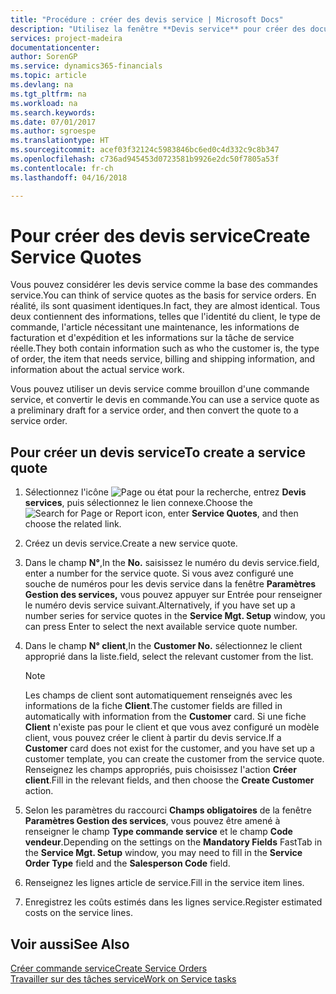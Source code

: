 ```yaml
---
title: "Procédure : créer des devis service | Microsoft Docs"
description: "Utilisez la fenêtre **Devis service** pour créer des documents dans lesquels vous saisissez des informations sur un service, tel que réparation et maintenance, pour des articles de service à la demande du client. Vous pouvez utiliser un devis service comme brouillon d'une commande service, et convertir le devis en commande."
services: project-madeira
documentationcenter: 
author: SorenGP
ms.service: dynamics365-financials
ms.topic: article
ms.devlang: na
ms.tgt_pltfrm: na
ms.workload: na
ms.search.keywords: 
ms.date: 07/01/2017
ms.author: sgroespe
ms.translationtype: HT
ms.sourcegitcommit: acef03f32124c5983846bc6ed0c4d332c9c8b347
ms.openlocfilehash: c736ad945453d0723581b9926e2dc50f7805a53f
ms.contentlocale: fr-ch
ms.lasthandoff: 04/16/2018

---
```

# <a name="create-service-quotes"></a><span data-ttu-id="a5173-104">Pour créer des devis service</span><span class="sxs-lookup"><span data-stu-id="a5173-104">Create Service Quotes</span></span>
<span data-ttu-id="a5173-105">Vous pouvez considérer les devis service comme la base des commandes service.</span><span class="sxs-lookup"><span data-stu-id="a5173-105">You can think of service quotes as the basis for service orders.</span></span> <span data-ttu-id="a5173-106">En réalité, ils sont quasiment identiques.</span><span class="sxs-lookup"><span data-stu-id="a5173-106">In fact, they are almost identical.</span></span> <span data-ttu-id="a5173-107">Tous deux contiennent des informations, telles que l'identité du client, le type de commande, l'article nécessitant une maintenance, les informations de facturation et d'expédition et les informations sur la tâche de service réelle.</span><span class="sxs-lookup"><span data-stu-id="a5173-107">They both contain information such as who the customer is, the type of order, the item that needs service, billing and shipping information, and information about the actual service work.</span></span>
 
<span data-ttu-id="a5173-108">Vous pouvez utiliser un devis service comme brouillon d'une commande service, et convertir le devis en commande.</span><span class="sxs-lookup"><span data-stu-id="a5173-108">You can use a service quote as a preliminary draft for a service order, and then convert the quote to a service order.</span></span>  
  
## <a name="to-create-a-service-quote"></a><span data-ttu-id="a5173-109">Pour créer un devis service</span><span class="sxs-lookup"><span data-stu-id="a5173-109">To create a service quote</span></span>  
1. <span data-ttu-id="a5173-110">Sélectionnez l'icône ![Page ou état pour la recherche](media/ui-search/search_small.png "Page ou état pour la recherche"), entrez **Devis services**, puis sélectionnez le lien connexe.</span><span class="sxs-lookup"><span data-stu-id="a5173-110">Choose the ![Search for Page or Report](media/ui-search/search_small.png "Search for Page or Report icon") icon, enter **Service Quotes**, and then choose the related link.</span></span>  
2. <span data-ttu-id="a5173-111">Créez un devis service.</span><span class="sxs-lookup"><span data-stu-id="a5173-111">Create a new service quote.</span></span>  
3. <span data-ttu-id="a5173-112">Dans le champ **N°**,</span><span class="sxs-lookup"><span data-stu-id="a5173-112">In the **No.**</span></span> <span data-ttu-id="a5173-113">saisissez le numéro du devis service.</span><span class="sxs-lookup"><span data-stu-id="a5173-113">field, enter a number for the service quote.</span></span> <span data-ttu-id="a5173-114">Si vous avez configuré une souche de numéros pour les devis service dans la fenêtre **Paramètres Gestion des services,** vous pouvez appuyer sur Entrée pour renseigner le numéro devis service suivant.</span><span class="sxs-lookup"><span data-stu-id="a5173-114">Alternatively, if you have set up a number series for service quotes in the **Service Mgt. Setup** window, you can press Enter to select the next available service quote number.</span></span>  
4. <span data-ttu-id="a5173-115">Dans le champ **N° client**,</span><span class="sxs-lookup"><span data-stu-id="a5173-115">In the **Customer No.**</span></span>  <span data-ttu-id="a5173-116">sélectionnez le client approprié dans la liste.</span><span class="sxs-lookup"><span data-stu-id="a5173-116">field, select the relevant customer from the list.</span></span>  

   > [!Note]  
   >  <span data-ttu-id="a5173-117">Les champs de client sont automatiquement renseignés avec les informations de la fiche **Client**.</span><span class="sxs-lookup"><span data-stu-id="a5173-117">The customer fields are filled in automatically with information from the **Customer** card.</span></span> <span data-ttu-id="a5173-118">Si une fiche **Client** n'existe pas pour le client et que vous avez configuré un modèle client, vous pouvez créer le client à partir du devis service.</span><span class="sxs-lookup"><span data-stu-id="a5173-118">If a **Customer** card does not exist for the customer, and you have set up a customer template, you can create the customer from the service quote.</span></span> <span data-ttu-id="a5173-119">Renseignez les champs appropriés, puis choisissez l'action **Créer client**.</span><span class="sxs-lookup"><span data-stu-id="a5173-119">Fill in the relevant fields, and then choose the **Create Customer** action.</span></span>  
  
5. <span data-ttu-id="a5173-120">Selon les paramètres du raccourci **Champs obligatoires** de la fenêtre **Paramètres Gestion des services**, vous pouvez être amené à renseigner le champ **Type commande service** et le champ **Code vendeur**.</span><span class="sxs-lookup"><span data-stu-id="a5173-120">Depending on the settings on the **Mandatory Fields** FastTab in the **Service Mgt. Setup** window, you may need to fill in the **Service Order Type** field and the **Salesperson Code** field.</span></span>  
6. <span data-ttu-id="a5173-121">Renseignez les lignes article de service.</span><span class="sxs-lookup"><span data-stu-id="a5173-121">Fill in the service item lines.</span></span>  
7. <span data-ttu-id="a5173-122">Enregistrez les coûts estimés dans les lignes service.</span><span class="sxs-lookup"><span data-stu-id="a5173-122">Register estimated costs on the service lines.</span></span>  
  
## <a name="see-also"></a><span data-ttu-id="a5173-123">Voir aussi</span><span class="sxs-lookup"><span data-stu-id="a5173-123">See Also</span></span>  
[<span data-ttu-id="a5173-124">Créer commande service</span><span class="sxs-lookup"><span data-stu-id="a5173-124">Create Service Orders</span></span>](service-how-to-create-service-orders.md)  
[<span data-ttu-id="a5173-125">Travailler sur des tâches service</span><span class="sxs-lookup"><span data-stu-id="a5173-125">Work on Service tasks</span></span>](service-how-to-work-on-service-tasks.md)  

 
